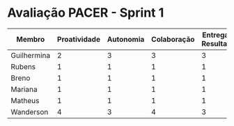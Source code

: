 #  Avaliação PACER - Sprint 1

| Membro | Proatividade | Autonomia | Colaboração | Entrega de Resultados | Média |
|--------|--------------|-----------|-------------|-----------------------|-------|
| Guilhermina | 2 | 3 | 3 | 3 | 3 |
| Rubens      | 1 | 1 | 1 | 1 | 1 |
| Breno       | 1 | 1 | 1 | 1 | 1 |
| Mariana     | 1 | 1 | 1 | 1 | 1 |
| Matheus     | 1 | 1 | 1 | 1 | 1 |
| Wanderson   | 4 | 3 | 4 | 3 | 4 |  
